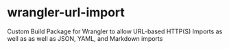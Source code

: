# wrangler-url-import
Custom Build Package for Wrangler to allow URL-based HTTP(S) Imports as well as as well as JSON, YAML, and Markdown imports
